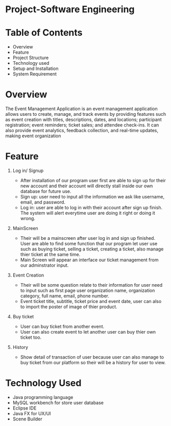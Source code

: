# Project-Software Engineering

# Table of Contents
+ Overview
+ Feature
+ Project Structure
+ Technology used
+ Setup and Installation
+ System Requirement

# Overview
The Event Management Application is an event management application allows users to create, manage, and track events by providing features such as event creation with titles, descriptions, dates, and locations; participant registration; event reminders; ticket sales; and attendee check-ins. It can also provide event analytics, feedback collection, and real-time updates, making event organization

# Feature
1. Log in/ Signup
   - After installation of our program user first are able to sign up for their new account and their account will directly stall inside our own database for future use.
   - Sign up: user need to input all the information we ask like username, email, and password.
   - Log in: user are able to log in with their account after sign up finish. The system will alert everytime user are doing it right or doing it wrong.

2. MainScreen
   - Their will be a mainscreen after user log in and sign up finished. User are able to find some function that our program let user use such as buying ticket, selling a ticket, creating a ticket, also manage thier ticket at the same time.
   - Main Screen will appear an interface our ticket management from our adminstrator input.
3. Event Creation
   - Their will be some question relate to their information for user need to input such as first page user organization name, organization category, full name, email, phone number.
   - Event ticket title, subtitle, ticket price and event date, user can also to import the poster of image of thier product.
4. Buy ticket
     - User can buy ticket from another event.
     - User can also create event to let another user can buy thier own ticket too.
5. History
   - Show detail of transaction of user because user can also manage to buy ticket from our platform so their will be a history for user to view.

# Technology Used
- Java programming language
- MySQL workbench for store user database
- Eclipse IDE
- Java FX for UX/UI
- Scene Builder
